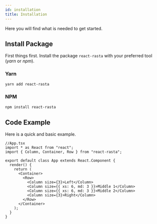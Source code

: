 ```yaml
---
id: installation
title: Installation
---
```


Here you will find what is needed to get started.

## Install Package

First things first. Install the package `react-rasta` with your preferred tool (_yarn_ or _npm_).

### Yarn

```powershell
yarn add react-rasta
```

### NPM

```powershell
npm install react-rasta
```

## Code Example

Here is a quick and basic example.

```tsx
//App.tsx
import * as React from "react";
import { Column, Container, Row } from "react-rasta";

export default class App extends React.Component {
  render() {
    return (
      <Container>
        <Row>
          <Column size={3}>Left</Column>
          <Column size={{ xs: 6, md: 3 }}>Middle 1</Column>
          <Column size={{ xs: 6, md: 3 }}>Middle 2</Column>
          <Column size={3}>Right</Column>
        </Row>
      </Container>
    );
  }
}
```
